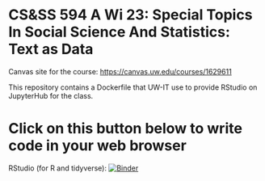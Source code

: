 # CS&amp;SS 594 A Wi 23: Special Topics In Social Science And Statistics: Text as Data

Canvas site for the course: https://canvas.uw.edu/courses/1629611

This repository contains a Dockerfile that UW-IT use to provide RStudio on JupyterHub for the class. 

# Click on this button below to write code in your web browser

RStudio (for R and tidyverse): [![Binder](http://mybinder.org/badge_logo.svg)](http://mybinder.org/v2/gh/benmarwick/CSSS-594-WI23-text-as-data/master?urlpath=rstudio)

